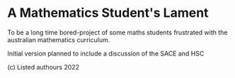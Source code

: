 # A Mathematics Student's Lament
To be a long time bored-project of some maths students frustrated with the australian mathematics curriculum.

Initial version planned to include a discussion of the SACE and HSC

(c) Listed authours 2022
